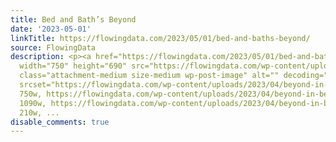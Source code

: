 ```yaml
---
title: Bed and Bath’s Beyond
date: '2023-05-01'
linkTitle: https://flowingdata.com/2023/05/01/bed-and-baths-beyond/
source: FlowingData
description: <p><a href="https://flowingdata.com/2023/05/01/bed-and-baths-beyond/"><img
  width="750" height="690" src="https://flowingdata.com/wp-content/uploads/2023/04/beyond-in-bed-bath-beyond-750x690.png"
  class="attachment-medium size-medium wp-post-image" alt="" decoding="async" loading="lazy"
  srcset="https://flowingdata.com/wp-content/uploads/2023/04/beyond-in-bed-bath-beyond-750x690.png
  750w, https://flowingdata.com/wp-content/uploads/2023/04/beyond-in-bed-bath-beyond-1090x1003.png
  1090w, https://flowingdata.com/wp-content/uploads/2023/04/beyond-in-bed-bath-beyond-210x193.png
  210w, ...
disable_comments: true
---
```

<p><a href="https://flowingdata.com/2023/05/01/bed-and-baths-beyond/"><img width="750" height="690" src="https://flowingdata.com/wp-content/uploads/2023/04/beyond-in-bed-bath-beyond-750x690.png" class="attachment-medium size-medium wp-post-image" alt="" decoding="async" loading="lazy" srcset="https://flowingdata.com/wp-content/uploads/2023/04/beyond-in-bed-bath-beyond-750x690.png 750w, https://flowingdata.com/wp-content/uploads/2023/04/beyond-in-bed-bath-beyond-1090x1003.png 1090w, https://flowingdata.com/wp-content/uploads/2023/04/beyond-in-bed-bath-beyond-210x193.png 210w, ...